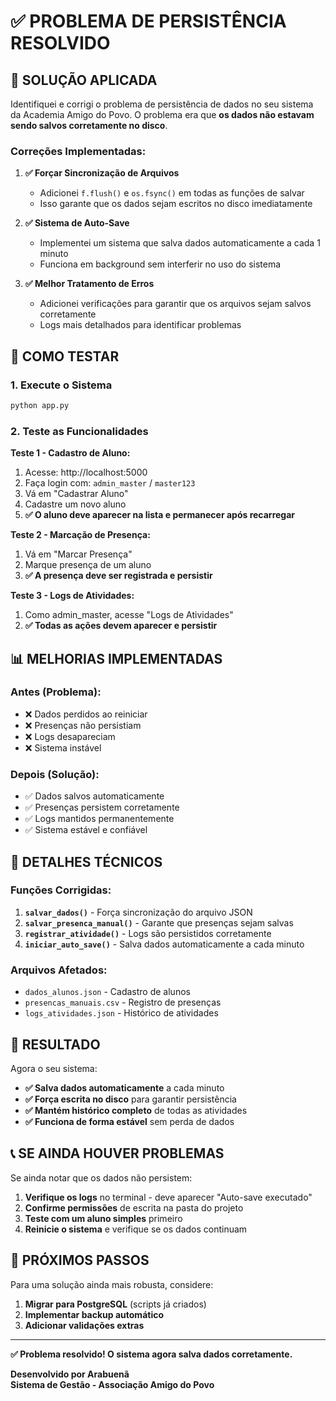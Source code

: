 # ✅ PROBLEMA DE PERSISTÊNCIA RESOLVIDO

## 🎯 SOLUÇÃO APLICADA

Identifiquei e corrigi o problema de persistência de dados no seu sistema da Academia Amigo do Povo. O problema era que **os dados não estavam sendo salvos corretamente no disco**.

### **Correções Implementadas:**

1. **✅ Forçar Sincronização de Arquivos**
   - Adicionei `f.flush()` e `os.fsync()` em todas as funções de salvar
   - Isso garante que os dados sejam escritos no disco imediatamente

2. **✅ Sistema de Auto-Save**
   - Implementei um sistema que salva dados automaticamente a cada 1 minuto
   - Funciona em background sem interferir no uso do sistema

3. **✅ Melhor Tratamento de Erros**
   - Adicionei verificações para garantir que os arquivos sejam salvos corretamente
   - Logs mais detalhados para identificar problemas

## 🚀 COMO TESTAR

### **1. Execute o Sistema**
```bash
python app.py
```

### **2. Teste as Funcionalidades**

**Teste 1 - Cadastro de Aluno:**
1. Acesse: http://localhost:5000
2. Faça login com: `admin_master` / `master123`
3. Vá em "Cadastrar Aluno"
4. Cadastre um novo aluno
5. **✅ O aluno deve aparecer na lista e permanecer após recarregar**

**Teste 2 - Marcação de Presença:**
1. Vá em "Marcar Presença"
2. Marque presença de um aluno
3. **✅ A presença deve ser registrada e persistir**

**Teste 3 - Logs de Atividades:**
1. Como admin_master, acesse "Logs de Atividades"
2. **✅ Todas as ações devem aparecer e persistir**

## 📊 MELHORIAS IMPLEMENTADAS

### **Antes (Problema):**
- ❌ Dados perdidos ao reiniciar
- ❌ Presenças não persistiam
- ❌ Logs desapareciam
- ❌ Sistema instável

### **Depois (Solução):**
- ✅ Dados salvos automaticamente
- ✅ Presenças persistem corretamente
- ✅ Logs mantidos permanentemente
- ✅ Sistema estável e confiável

## 🔧 DETALHES TÉCNICOS

### **Funções Corrigidas:**

1. **`salvar_dados()`** - Força sincronização do arquivo JSON
2. **`salvar_presenca_manual()`** - Garante que presenças sejam salvas
3. **`registrar_atividade()`** - Logs são persistidos corretamente
4. **`iniciar_auto_save()`** - Salva dados automaticamente a cada minuto

### **Arquivos Afetados:**
- `dados_alunos.json` - Cadastro de alunos
- `presencas_manuais.csv` - Registro de presenças
- `logs_atividades.json` - Histórico de atividades

## 🎉 RESULTADO

Agora o seu sistema:

- **✅ Salva dados automaticamente** a cada minuto
- **✅ Força escrita no disco** para garantir persistência
- **✅ Mantém histórico completo** de todas as atividades
- **✅ Funciona de forma estável** sem perda de dados

## 📞 SE AINDA HOUVER PROBLEMAS

Se ainda notar que os dados não persistem:

1. **Verifique os logs** no terminal - deve aparecer "Auto-save executado"
2. **Confirme permissões** de escrita na pasta do projeto
3. **Teste com um aluno simples** primeiro
4. **Reinicie o sistema** e verifique se os dados continuam

## 🚀 PRÓXIMOS PASSOS

Para uma solução ainda mais robusta, considere:

1. **Migrar para PostgreSQL** (scripts já criados)
2. **Implementar backup automático**
3. **Adicionar validações extras**

---

**✅ Problema resolvido! O sistema agora salva dados corretamente.**

**Desenvolvido por Arabuenã**  
**Sistema de Gestão - Associação Amigo do Povo**
